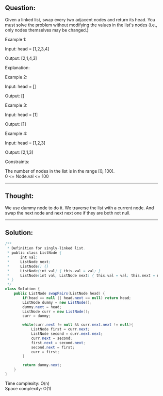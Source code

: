 ## Question:

Given a linked list, swap every two adjacent nodes and return its head. You must solve the problem without modifying the values in the list's nodes (i.e., only nodes themselves may be changed.)

Example 1:  

Input: head = [1,2,3,4]  

Output: [2,1,4,3]  

Explanation:  

Example 2:  

Input: head = []  

Output: []  

Example 3:  

Input: head = [1]  

Output: [1]  

Example 4:  

Input: head = [1,2,3]  

Output: [2,1,3]  

Constraints:  

The number of nodes in the list is in the range [0, 100].  
0 <= Node.val <= 100  

---
## Thought:
We use dummy node to do it. We traverse the list with a current node. And swap the next node and next next one if they are both not null.

---
## Solution:
```Java
/**
 * Definition for singly-linked list.
 * public class ListNode {
 *     int val;
 *     ListNode next;
 *     ListNode() {}
 *     ListNode(int val) { this.val = val; }
 *     ListNode(int val, ListNode next) { this.val = val; this.next = next; }
 * }
 */
class Solution {
    public ListNode swapPairs(ListNode head) {
        if(head == null || head.next == null) return head;
        ListNode dummy = new ListNode();
        dummy.next = head;
        ListNode curr = new ListNode();
        curr = dummy;

        while(curr.next != null && curr.next.next != null){
            ListNode first = curr.next;
            ListNode second = curr.next.next;
            curr.next = second;
            first.next = second.next;
            second.next = first;
            curr = first;
        }

        return dummy.next;
    }
}
```
Time complexity: O(n)  
Space complexity: O(1)
